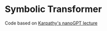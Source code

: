 # Symbolic Transformer

Code based on [Karpathy's nanoGPT lecture](https://github.com/karpathy/ng-video-lecture)

